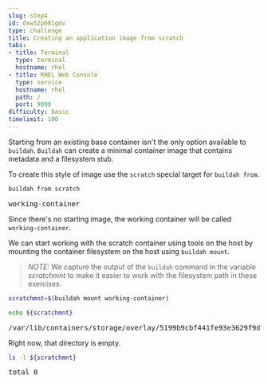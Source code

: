 ```yaml
---
slug: step4
id: dxw52pb8igmv
type: challenge
title: Creating an application image from scratch
tabs:
- title: Terminal
  type: terminal
  hostname: rhel
- title: RHEL Web Console
  type: service
  hostname: rhel
  path: /
  port: 9090
difficulty: basic
timelimit: 100
---
```

Starting from an existing base container isn't the only option available to `buildah`.  `Buildah` can create a minimal container image that contains metadata and a filesystem stub.

To create this style of image use the `scratch` special target for `buildah from`.

```bash
buildah from scratch
```

<pre class="file">
working-container
</pre>

Since there's no starting image, the working container will be called `working-container`.

We can start working with the scratch container using tools on the host by mounting the container filesystem on the host using `buildah mount`.

> _NOTE:_ We capture the output of the `buildah` command in the variable *scratchmnt* to make it easier to work with the filesystem path in these exercises.

```bash
scratchmnt=$(buildah mount working-container)
```

```bash
echo ${scratchmnt}
```

<pre class="file">
/var/lib/containers/storage/overlay/5199b9cbf441fe93e3629f9d6336fd7008858b9b6e23629a724ccc2f567f3feb/merged
</pre>

Right now, that directory is empty.

```bash
ls -l ${scratchmnt}
```

<pre class="file">
total 0
</pre>
